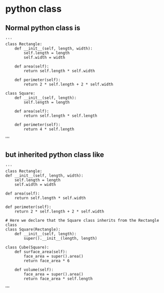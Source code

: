 # python class
## Normal python class is

    '''
    class Rectangle:
        def __init__(self, length, width):
            self.length = length
            self.width = width

        def area(self):
            return self.length * self.width

        def perimeter(self):
            return 2 * self.length + 2 * self.width

    class Square:
        def __init__(self, length):
            self.length = length

        def area(self):
            return self.length * self.length

        def perimeter(self):
            return 4 * self.length

'''

## but inherited python class like


    '''
    class Rectangle:
    def __init__(self, length, width):
        self.length = length
        self.width = width

    def area(self):
        return self.length * self.width

    def perimeter(self):
        return 2 * self.length + 2 * self.width

    # Here we declare that the Square class inherits from the Rectangle class
    class Square(Rectangle):
        def __init__(self, length):
            super().__init__(length, length)

    class Cube(Square):
        def surface_area(self):
            face_area = super().area()
            return face_area * 6

        def volume(self):
            face_area = super().area()
            return face_area * self.length

'''




